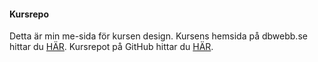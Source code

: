 #### Kursrepo

Detta är min me-sida för kursen design. Kursens hemsida på dbwebb.se hittar du [HÄR](https://dbwebb.se/kurser/design). Kursrepot på GitHub hittar du [HÄR](https://github.com/dbwebb-se/design).

